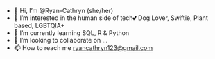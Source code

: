 - 👋 Hi, I’m @Ryan-Cathryn (she/her)
- 👀 I’m interested in the human side of tech💕 Dog Lover, Swiftie, Plant based, LGBTQIA+
- 🌱 I’m currently learning SQL, R & Python
- 💞️ I’m looking to collaborate on ...
- 📫 How to reach me ryancathryn123@gmail.com

<!---
Ryan-Cathryn/Ryan-Cathryn is a ✨ special ✨ repository because its `README.md` (this file) appears on your GitHub profile.
You can click the Preview link to take a look at your changes.
--->
